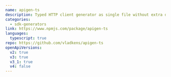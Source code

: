 ```yaml
---
name: apigen-ts
description: Typed HTTP client generator as single file without extra dependencies
categories:
  - sdk-generators
link: https://www.npmjs.com/package/apigen-ts
languages:
  typescript: true
repo: https://github.com/vladkens/apigen-ts
openApiVersions:
  v2: true
  v3: true
  v3_1: true
  v4: false
---
```

